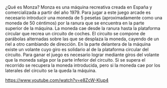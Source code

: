 ¿Qué es Monza?
Monza es una máquina recreativa creada en España y comercializada a partir del año 1979. Para jugar a este juego arcade es necesario introducir una moneda de 5 pesetas (aproximadamente como una moneda de 50 céntimos) por la ranura que se encuentra en la parte superior de la máquina. La moneda cae desde la ranura hasta la plataforma circular que recrea un circuito de coches. El circuito se compone de parábolas alternadas sobre las que se desplaza la moneda, cayendo de un riel a otro cambiando de dirección. En la parte delantera de la máquina existe un volante cuyo giro es solidario al de la plataforma circular del circuito. Para ganar el juego es necesario lograr mediante giros del volante que la moneda salga por la parte inferior del circuito. Si se supera el recorrido se recupera la moneda introducida, pero si la moneda cae por los laterales del circuito se la queda la máquina.

https://www.youtube.com/watch?v=e8ZcW-Klup4
